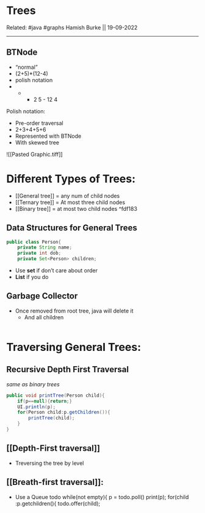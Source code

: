 # Trees

Related: #java #graphs
Hamish Burke || 19-09-2022
***

## BTNode

-   “normal”
-   (2+5)*(12-4)
-   polish notation
-   - - 2 5 - 12 4



Polish notation:

-   Pre-order traversal
-   2+3+4+5+6
-   Represented with BTNode
-   With skewed tree

  
![[Pasted Graphic.tiff]]

# Different Types of Trees:

- [[General tree]] = any num of child nodes
- [[Ternary tree]] = At most three child nodes
- [[Binary tree]] = at most two child nodes ^fdf183

 

## Data Structures for General Trees

```java
public class Person{
	private String name;
	private int dob;
	private Set<Person> children;
```

-   Use **set** if don’t care about order
-   **List** if you do

  

## Garbage Collector

-   Once removed from root tree, java will delete it
	-   And all children

```
```

# Traversing General Trees:

## Recursive Depth First Traversal

*same as binary trees*

```java
public void printTree(Person child){
	if(p==null){return;} 
	UI.println(p);
	for(Person child:p.getChildren()){
		printTree(child);
	}
}
```

## [[Depth-First traversal]]

-   Treversing the tree by level

## [[Breath-first traversal]]:

-   Use a Queue<Person> todo
	while(not empty){
	p = todo.poll()
	print(p);
	for(child :p.getchildren(){
	todo.offer(child);


